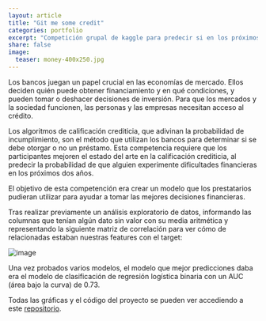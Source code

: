 ```yaml
---
layout: article
title: "Git me some credit"
categories: portfolio
excerpt: "Competición grupal de kaggle para predecir si en los próximos 2 años una persona puede pagar un crédito o no"
share: false
image:
  teaser: money-400x250.jpg
---
```


Los bancos juegan un papel crucial en las economías de mercado. Ellos deciden quién puede obtener financiamiento y en qué condiciones, y pueden tomar o deshacer decisiones de inversión. Para que los mercados y la sociedad funcionen, las personas y las empresas necesitan acceso al crédito.

Los algoritmos de calificación crediticia, que adivinan la probabilidad de incumplimiento, son el método que utilizan los bancos para determinar si se debe otorgar o no un préstamo. Esta competencia requiere que los participantes mejoren el estado del arte en la calificación crediticia, al predecir la probabilidad de que alguien experimente dificultades financieras en los próximos dos años.

El objetivo de esta competención era crear un modelo que los prestatarios pudieran utilizar para ayudar a tomar las mejores decisiones financieras.

Tras realizar previamente un análisis exploratorio de datos, informando las columnas que tenían algún dato sin valor con su media aritmética y representando la siguiente matriz de correlación para ver cómo de relacionadas estaban nuestras features con el target:

![image](https://github.com/sonimik13/portfolio/blob/gh-pages/images/matriz-750.jpg)


Una vez probados varios modelos, el modelo que mejor predicciones daba era el modelo de clasificación de regresión logística binaria con un AUC (área bajo la curva) de 0.73. 

Todas las gráficas y el código del proyecto se pueden ver accediendo a este [repositorio](https://github.com/sonimik13/give-me-some-credit).

